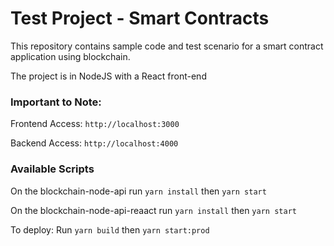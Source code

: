 # Test Project - Smart Contracts
This repository contains sample code and test scenario for a smart contract application using blockchain.

The project is in NodeJS with a React front-end

### Important to Note:
Frontend Access: `http://localhost:3000`

Backend Access: `http://localhost:4000`

### Available Scripts

On the blockchain-node-api run `yarn install` then `yarn start`

On the blockchain-node-api-reaact run `yarn install` then  `yarn start`

To deploy: Run `yarn build` then `yarn start:prod`
